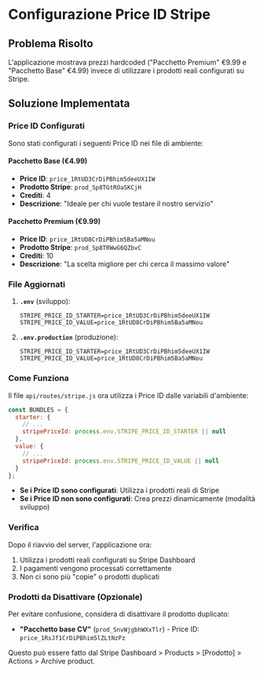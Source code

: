 # Configurazione Price ID Stripe

## Problema Risolto

L'applicazione mostrava prezzi hardcoded ("Pacchetto Premium" €9.99 e "Pacchetto Base" €4.99) invece di utilizzare i prodotti reali configurati su Stripe.

## Soluzione Implementata

### Price ID Configurati

Sono stati configurati i seguenti Price ID nei file di ambiente:

#### Pacchetto Base (€4.99)
- **Price ID**: `price_1RtUD3CrDiPBhim5deeUX1IW`
- **Prodotto Stripe**: `prod_Sp8TGtROaSKCjH`
- **Crediti**: 4
- **Descrizione**: "Ideale per chi vuole testare il nostro servizio"

#### Pacchetto Premium (€9.99)
- **Price ID**: `price_1RtUD8CrDiPBhim5Ba5aMNou`
- **Prodotto Stripe**: `prod_Sp8TRWwG6QZbvC`
- **Crediti**: 10
- **Descrizione**: "La scelta migliore per chi cerca il massimo valore"

### File Aggiornati

1. **`.env`** (sviluppo):
   ```env
   STRIPE_PRICE_ID_STARTER=price_1RtUD3CrDiPBhim5deeUX1IW
   STRIPE_PRICE_ID_VALUE=price_1RtUD8CrDiPBhim5Ba5aMNou
   ```

2. **`.env.production`** (produzione):
   ```env
   STRIPE_PRICE_ID_STARTER=price_1RtUD3CrDiPBhim5deeUX1IW
   STRIPE_PRICE_ID_VALUE=price_1RtUD8CrDiPBhim5Ba5aMNou
   ```

### Come Funziona

Il file `api/routes/stripe.js` ora utilizza i Price ID dalle variabili d'ambiente:

```javascript
const BUNDLES = {
  starter: {
    // ...
    stripePriceId: process.env.STRIPE_PRICE_ID_STARTER || null
  },
  value: {
    // ...
    stripePriceId: process.env.STRIPE_PRICE_ID_VALUE || null
  }
};
```

- **Se i Price ID sono configurati**: Utilizza i prodotti reali di Stripe
- **Se i Price ID non sono configurati**: Crea prezzi dinamicamente (modalità sviluppo)

### Verifica

Dopo il riavvio del server, l'applicazione ora:
1. Utilizza i prodotti reali configurati su Stripe Dashboard
2. I pagamenti vengono processati correttamente
3. Non ci sono più "copie" o prodotti duplicati

### Prodotti da Disattivare (Opzionale)

Per evitare confusione, considera di disattivare il prodotto duplicato:
- **"Pacchetto base CV"** (`prod_SnvWjgbhWXxTlr`) - Price ID: `price_1RsJf1CrDiPBhim5lZLtNzPz`

Questo può essere fatto dal Stripe Dashboard > Products > [Prodotto] > Actions > Archive product.